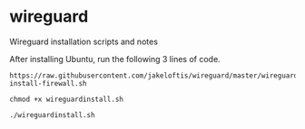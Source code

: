 # wireguard <br /> 
Wireguard installation scripts and notes <br /> 

After installing Ubuntu, run the following 3 lines of code.
```
https://raw.githubusercontent.com/jakeloftis/wireguard/master/wireguard-install-firewall.sh
```
```
chmod +x wireguardinstall.sh
```
```
./wireguardinstall.sh
```
